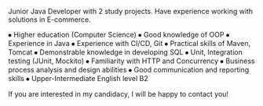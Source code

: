 Junior Java Developer with 2 study projects.
Have experience working with solutions in E-commerce.

⦁ Higher education (Computer Science)
⦁ Good knowledge of OOP
⦁ Experience in Java
⦁ Experience with CI/CD, Git
⦁ Practical skills of Maven, Tomcat
⦁ Demonstrable knowledge in developing SQL
⦁ Unit, Integration testing (JUnit, Mockito)
⦁ Familiarity with HTTP and Concurrency
⦁ Business process analysis and design abilities
⦁ Good communication and reporting skills
⦁ Upper-Intermediate English level B2

If you are interested in my candidacy, I will be happy to contact you!
